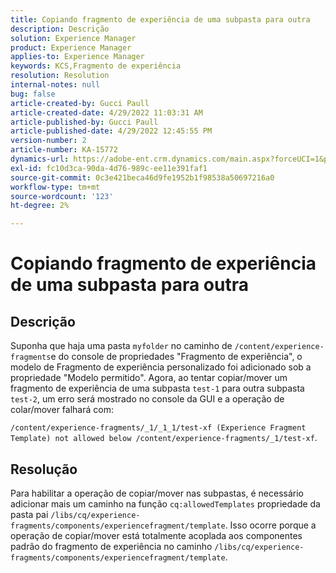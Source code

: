 ```yaml
---
title: Copiando fragmento de experiência de uma subpasta para outra
description: Descrição
solution: Experience Manager
product: Experience Manager
applies-to: Experience Manager
keywords: KCS,Fragmento de experiência
resolution: Resolution
internal-notes: null
bug: false
article-created-by: Gucci Paull
article-created-date: 4/29/2022 11:03:31 AM
article-published-by: Gucci Paull
article-published-date: 4/29/2022 12:45:55 PM
version-number: 2
article-number: KA-15772
dynamics-url: https://adobe-ent.crm.dynamics.com/main.aspx?forceUCI=1&pagetype=entityrecord&etn=knowledgearticle&id=f3db54fe-abc7-ec11-a7b6-0022480a10ee
exl-id: fc10d3ca-90da-4d76-989c-ee11e391faf1
source-git-commit: 0c3e421beca46d9fe1952b1f98538a50697216a0
workflow-type: tm+mt
source-wordcount: '123'
ht-degree: 2%

---
```


# Copiando fragmento de experiência de uma subpasta para outra

## Descrição



Suponha que haja uma pasta `myfolder` no caminho de `/content/experience-fragments`e do console de propriedades &quot;Fragmento de experiência&quot;, o modelo de Fragmento de experiência personalizado foi adicionado sob a propriedade &quot;Modelo permitido&quot;. Agora, ao tentar copiar/mover um fragmento de experiência de uma subpasta `test-1` para outra subpasta `test-2`, um erro será mostrado no console da GUI e a operação de colar/mover falhará com:

`/content/experience-fragments/_1/_1_1/test-xf (Experience Fragment Template) not allowed below /content/experience-fragments/_1/test-xf`.



## Resolução



Para habilitar a operação de copiar/mover nas subpastas, é necessário adicionar mais um caminho na função `cq:allowedTemplates` propriedade da pasta pai
`/libs/cq/experience-fragments/components/experiencefragment/template`. Isso ocorre porque a operação de copiar/mover está totalmente acoplada aos componentes padrão do fragmento de experiência no caminho `/libs/cq/experience-fragments/components/experiencefragment/template`.
